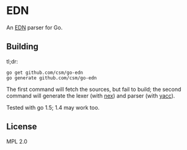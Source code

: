 # EDN

An [EDN][edn] parser for Go.

## Building

tl;dr:

```
go get github.com/csm/go-edn
go generate github.com/csm/go-edn
```

The first command will fetch the sources, but fail to build; the second command
will generate the lexer (with [nex][nex]) and parser (with [yacc][yacc]).

Tested with go 1.5; 1.4 may work too.

## License

MPL 2.0

[edn]: https://github.com/edn-format/edn
[nex]: http://www-cs-students.stanford.edu/~blynn/nex/
[yacc]: http://golang.org/cmd/yacc/
[gohash]: https://code.google.com/p/gohash/
[gohash interfaces]: https://code.google.com/p/gohash/source/browse/hash/set.go#37
[irc discussion]: https://botbot.me/freenode/go-nuts/msg/3137158/
[go build advice]: http://golang.org/doc/articles/go_command.html#tmp_4
